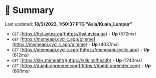 # 📖 Summary
Last updated: **18/3/2023, 1:50:37 PTG "Asia/Kuala_Lumpur"**

- `GET` [https://hst.aytea.ga](https://hst.aytea.ga) - **Up** (572ms)
- `GET` [https://memeapi.cyclic.app/gimme](https://memeapi.cyclic.app/gimme) - **Up** (4037ms)
- `GET` [https://memeapi.cyclic.app](https://memeapi.cyclic.app) - **Up** (612ms)
- `GET` [https://klik.ml/health](https://klik.ml/health) - **Up** (1740ms)
- `GET` [https://dumb.onrender.com](https://dumb.onrender.com) - **Up** (606ms)
